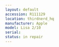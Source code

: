 ```yaml
---
layout: default
accession: R111129
location: thirdnerd_hq
manufacturer: Apple
model: Lisa 2/10
serial: 
status: in repair
---
```


